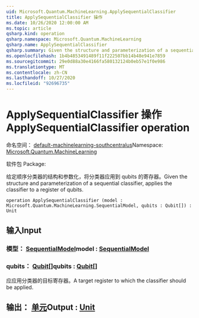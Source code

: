 ```yaml
---
uid: Microsoft.Quantum.MachineLearning.ApplySequentialClassifier
title: ApplySequentialClassifier 操作
ms.date: 10/26/2020 12:00:00 AM
ms.topic: article
qsharp.kind: operation
qsharp.namespace: Microsoft.Quantum.MachineLearning
qsharp.name: ApplySequentialClassifier
qsharp.summary: Given the structure and parameterization of a sequential classifier, applies the classifier to a register of qubits.
ms.openlocfilehash: 1b4b4853491489f11f222507bb14b48e941e7859
ms.sourcegitcommit: 29e0d88a30e4166fa580132124b0eb57e1f0e986
ms.translationtype: MT
ms.contentlocale: zh-CN
ms.lasthandoff: 10/27/2020
ms.locfileid: "92696735"
---
```

# <a name="applysequentialclassifier-operation"></a><span data-ttu-id="0522e-102">ApplySequentialClassifier 操作</span><span class="sxs-lookup"><span data-stu-id="0522e-102">ApplySequentialClassifier operation</span></span>

<span data-ttu-id="0522e-103">命名空间： [default-machinelearning-southcentralus](xref:Microsoft.Quantum.MachineLearning)</span><span class="sxs-lookup"><span data-stu-id="0522e-103">Namespace: [Microsoft.Quantum.MachineLearning](xref:Microsoft.Quantum.MachineLearning)</span></span>

<span data-ttu-id="0522e-104">软件包 [](https://nuget.org/packages/)</span><span class="sxs-lookup"><span data-stu-id="0522e-104">Package: [](https://nuget.org/packages/)</span></span>


<span data-ttu-id="0522e-105">给定顺序分类器的结构和参数化，将分类器应用到 qubits 的寄存器。</span><span class="sxs-lookup"><span data-stu-id="0522e-105">Given the structure and parameterization of a sequential classifier, applies the classifier to a register of qubits.</span></span>

```qsharp
operation ApplySequentialClassifier (model : Microsoft.Quantum.MachineLearning.SequentialModel, qubits : Qubit[]) : Unit
```


## <a name="input"></a><span data-ttu-id="0522e-106">输入</span><span class="sxs-lookup"><span data-stu-id="0522e-106">Input</span></span>

### <a name="model--sequentialmodel"></a><span data-ttu-id="0522e-107">模型： [SequentialModel](xref:Microsoft.Quantum.MachineLearning.SequentialModel)</span><span class="sxs-lookup"><span data-stu-id="0522e-107">model : [SequentialModel](xref:Microsoft.Quantum.MachineLearning.SequentialModel)</span></span>




### <a name="qubits--qubit"></a><span data-ttu-id="0522e-108">qubits： [Qubit](xref:microsoft.quantum.lang-ref.qubit)[]</span><span class="sxs-lookup"><span data-stu-id="0522e-108">qubits : [Qubit](xref:microsoft.quantum.lang-ref.qubit)[]</span></span>

<span data-ttu-id="0522e-109">应应用分类器的目标寄存器。</span><span class="sxs-lookup"><span data-stu-id="0522e-109">A target register to which the classifier should be applied.</span></span>



## <a name="output--unit"></a><span data-ttu-id="0522e-110">输出： [单元](xref:microsoft.quantum.lang-ref.unit)</span><span class="sxs-lookup"><span data-stu-id="0522e-110">Output : [Unit](xref:microsoft.quantum.lang-ref.unit)</span></span>

